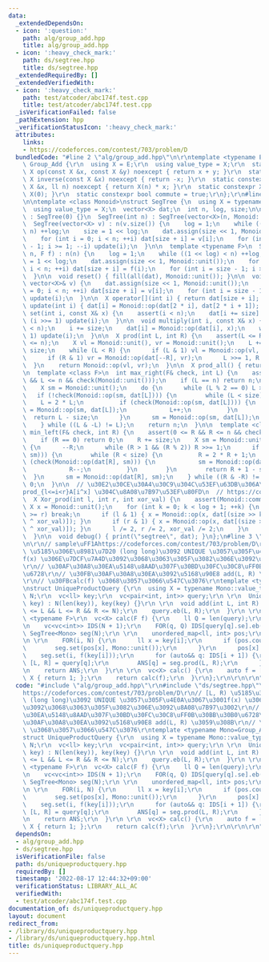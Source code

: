 ```yaml
---
data:
  _extendedDependsOn:
  - icon: ':question:'
    path: alg/group_add.hpp
    title: alg/group_add.hpp
  - icon: ':heavy_check_mark:'
    path: ds/segtree.hpp
    title: ds/segtree.hpp
  _extendedRequiredBy: []
  _extendedVerifiedWith:
  - icon: ':heavy_check_mark:'
    path: test/atcoder/abc174f.test.cpp
    title: test/atcoder/abc174f.test.cpp
  _isVerificationFailed: false
  _pathExtension: hpp
  _verificationStatusIcon: ':heavy_check_mark:'
  attributes:
    links:
    - https://codeforces.com/contest/703/problem/D
  bundledCode: "#line 2 \"alg/group_add.hpp\"\n\r\ntemplate <typename E>\r\nstruct\
    \ Group_Add {\r\n  using X = E;\r\n  using value_type = X;\r\n  static constexpr\
    \ X op(const X &x, const X &y) noexcept { return x + y; }\r\n  static constexpr\
    \ X inverse(const X &x) noexcept { return -x; }\r\n  static constexpr X power(const\
    \ X &x, ll n) noexcept { return X(n) * x; }\r\n  static constexpr X unit() { return\
    \ X(0); }\r\n  static constexpr bool commute = true;\r\n};\r\n#line 2 \"ds/segtree.hpp\"\
    \n\ntemplate <class Monoid>\nstruct SegTree {\n  using X = typename Monoid::value_type;\n\
    \  using value_type = X;\n  vector<X> dat;\n  int n, log, size;\n\n  SegTree()\
    \ : SegTree(0) {}\n  SegTree(int n) : SegTree(vector<X>(n, Monoid::unit())) {}\n\
    \  SegTree(vector<X> v) : n(v.size()) {\n    log = 1;\n    while ((1 << log) <\
    \ n) ++log;\n    size = 1 << log;\n    dat.assign(size << 1, Monoid::unit());\n\
    \    for (int i = 0; i < n; ++i) dat[size + i] = v[i];\n    for (int i = size\
    \ - 1; i >= 1; --i) update(i);\n  }\n\n  template <typename F>\n  SegTree(int\
    \ n, F f) : n(n) {\n    log = 1;\n    while ((1 << log) < n) ++log;\n    size\
    \ = 1 << log;\n    dat.assign(size << 1, Monoid::unit());\n    for (int i = 0;\
    \ i < n; ++i) dat[size + i] = f(i);\n    for (int i = size - 1; i >= 1; --i) update(i);\n\
    \  }\n\n  void reset() { fill(all(dat), Monoid::unit()); }\n\n  void set_all(const\
    \ vector<X>& v) {\n    dat.assign(size << 1, Monoid::unit());\n    for (int i\
    \ = 0; i < n; ++i) dat[size + i] = v[i];\n    for (int i = size - 1; i >= 1; --i)\
    \ update(i);\n  }\n\n  X operator[](int i) { return dat[size + i]; }\n\n  void\
    \ update(int i) { dat[i] = Monoid::op(dat[2 * i], dat[2 * i + 1]); }\n\n  void\
    \ set(int i, const X& x) {\n    assert(i < n);\n    dat[i += size] = x;\n    while\
    \ (i >>= 1) update(i);\n  }\n\n  void multiply(int i, const X& x) {\n    assert(i\
    \ < n);\n    i += size;\n    dat[i] = Monoid::op(dat[i], x);\n    while (i >>=\
    \ 1) update(i);\n  }\n\n  X prod(int L, int R) {\n    assert(L <= R);\n    assert(R\
    \ <= n);\n    X vl = Monoid::unit(), vr = Monoid::unit();\n    L += size, R +=\
    \ size;\n    while (L < R) {\n      if (L & 1) vl = Monoid::op(vl, dat[L++]);\n\
    \      if (R & 1) vr = Monoid::op(dat[--R], vr);\n      L >>= 1, R >>= 1;\n  \
    \  }\n    return Monoid::op(vl, vr);\n  }\n\n  X prod_all() { return dat[1]; }\n\
    \n  template <class F>\n  int max_right(F& check, int L) {\n    assert(0 <= L\
    \ && L <= n && check(Monoid::unit()));\n    if (L == n) return n;\n    L += size;\n\
    \    X sm = Monoid::unit();\n    do {\n      while (L % 2 == 0) L >>= 1;\n   \
    \   if (!check(Monoid::op(sm, dat[L]))) {\n        while (L < size) {\n      \
    \    L = 2 * L;\n          if (check(Monoid::op(sm, dat[L]))) {\n            sm\
    \ = Monoid::op(sm, dat[L]);\n            L++;\n          }\n        }\n      \
    \  return L - size;\n      }\n      sm = Monoid::op(sm, dat[L]);\n      L++;\n\
    \    } while ((L & -L) != L);\n    return n;\n  }\n\n  template <class F>\n  int\
    \ min_left(F& check, int R) {\n    assert(0 <= R && R <= n && check(Monoid::unit()));\n\
    \    if (R == 0) return 0;\n    R += size;\n    X sm = Monoid::unit();\n    do\
    \ {\n      --R;\n      while (R > 1 && (R % 2)) R >>= 1;\n      if (!check(Monoid::op(dat[R],\
    \ sm))) {\n        while (R < size) {\n          R = 2 * R + 1;\n          if\
    \ (check(Monoid::op(dat[R], sm))) {\n            sm = Monoid::op(dat[R], sm);\n\
    \            R--;\n          }\n        }\n        return R + 1 - size;\n    \
    \  }\n      sm = Monoid::op(dat[R], sm);\n    } while ((R & -R) != R);\n    return\
    \ 0;\n  }\n\n  // \u30E2\u30CE\u30A4\u30C9\u304C\u53EF\u63DB\u306A\u3089\u3001\
    prod_{l<=i<r}A[i^x] \u304C\u8A08\u7B97\u53EF\u80FD\n  // https://codeforces.com/contest/1401/problem/F\n\
    \  X Xor_prod(int l, int r, int xor_val) {\n    assert(Monoid::commute);\n   \
    \ X x = Monoid::unit();\n    for (int k = 0; k < log + 1; ++k) {\n      if (l\
    \ >= r) break;\n      if (l & 1) { x = Monoid::op(x, dat[(size >> k) + ((l++)\
    \ ^ xor_val)]); }\n      if (r & 1) { x = Monoid::op(x, dat[(size >> k) + ((--r)\
    \ ^ xor_val)]); }\n      l /= 2, r /= 2, xor_val /= 2;\n    }\n    return x;\n\
    \  }\n\n  void debug() { print(\"segtree\", dat); }\n};\n#line 3 \"ds/uniqueproductquery.hpp\"\
    \n\r\n// sample\uFF1Ahttps://codeforces.com/contest/703/problem/D\r\n// [L, R)\
    \ \u5185\u306E\u8981\u7D20 (long long)\u3092 UNIQUE \u3057\u305F\u4E0A\u3067\u3001\
    f(x) \u306E\u7DCF\u7A4D\u3092\u3068\u3063\u305F\u3082\u306E\u3092\u8A08\u7B97\u3002\
    \r\n// \u30AF\u30A8\u30EA\u5148\u8AAD\u307F\u30BD\u30FC\u30C8\uFF0B\u30BB\u30B0\
    \u6728\r\n// \u30FB\u30AF\u30A8\u30EA\u3092\u5168\u90E8 add(L, R) \u3059\u308B\
    \r\n// \u30FBcalc(f) \u3068\u3057\u3066\u547C\u3076\r\ntemplate <typename Mono=Group_Add<int>>\r\
    \nstruct UniqueProductQuery {\r\n  using X = typename Mono::value_type;\r\n  int\
    \ N;\r\n  vc<ll> key;\r\n  vc<pair<int, int>> query;\r\n \r\n  UniqueProductQuery(vc<ll>&\
    \ key) : N(len(key)), key(key) {}\r\n \r\n  void add(int L, int R) {\r\n    assert(0\
    \ <= L && L <= R && R <= N);\r\n    query.eb(L, R);\r\n  }\r\n \r\n  template\
    \ <typename F>\r\n  vc<X> calc(F f) {\r\n    ll Q = len(query);\r\n    vc<X> ANS(Q);\r\
    \n    vc<vc<int>> IDS(N + 1);\r\n    FOR(q, Q) IDS[query[q].se].eb(q);\r\n   \
    \ SegTree<Mono> seg(N);\r\n \r\n    unordered_map<ll, int> pos;\r\n    pos.reserve(N);\r\
    \n \r\n    FOR(i, N) {\r\n      ll x = key[i];\r\n      if (pos.count(x)) {\r\n\
    \        seg.set(pos[x], Mono::unit());\r\n      }\r\n      pos[x] = i;\r\n  \
    \    seg.set(i, f(key[i]));\r\n      for (auto&& q: IDS[i + 1]) {\r\n        auto\
    \ [L, R] = query[q];\r\n        ANS[q] = seg.prod(L, R);\r\n      }\r\n    }\r\
    \n    return ANS;\r\n  }\r\n \r\n  vc<X> calc() {\r\n    auto f = [&](ll k) ->\
    \ X { return 1; };\r\n    return calc(f);\r\n  }\r\n};\r\n\r\n\r\n"
  code: "#include \"alg/group_add.hpp\"\r\n#include \"ds/segtree.hpp\"\r\n\r\n// sample\uFF1A\
    https://codeforces.com/contest/703/problem/D\r\n// [L, R) \u5185\u306E\u8981\u7D20\
    \ (long long)\u3092 UNIQUE \u3057\u305F\u4E0A\u3067\u3001f(x) \u306E\u7DCF\u7A4D\
    \u3092\u3068\u3063\u305F\u3082\u306E\u3092\u8A08\u7B97\u3002\r\n// \u30AF\u30A8\
    \u30EA\u5148\u8AAD\u307F\u30BD\u30FC\u30C8\uFF0B\u30BB\u30B0\u6728\r\n// \u30FB\
    \u30AF\u30A8\u30EA\u3092\u5168\u90E8 add(L, R) \u3059\u308B\r\n// \u30FBcalc(f)\
    \ \u3068\u3057\u3066\u547C\u3076\r\ntemplate <typename Mono=Group_Add<int>>\r\n\
    struct UniqueProductQuery {\r\n  using X = typename Mono::value_type;\r\n  int\
    \ N;\r\n  vc<ll> key;\r\n  vc<pair<int, int>> query;\r\n \r\n  UniqueProductQuery(vc<ll>&\
    \ key) : N(len(key)), key(key) {}\r\n \r\n  void add(int L, int R) {\r\n    assert(0\
    \ <= L && L <= R && R <= N);\r\n    query.eb(L, R);\r\n  }\r\n \r\n  template\
    \ <typename F>\r\n  vc<X> calc(F f) {\r\n    ll Q = len(query);\r\n    vc<X> ANS(Q);\r\
    \n    vc<vc<int>> IDS(N + 1);\r\n    FOR(q, Q) IDS[query[q].se].eb(q);\r\n   \
    \ SegTree<Mono> seg(N);\r\n \r\n    unordered_map<ll, int> pos;\r\n    pos.reserve(N);\r\
    \n \r\n    FOR(i, N) {\r\n      ll x = key[i];\r\n      if (pos.count(x)) {\r\n\
    \        seg.set(pos[x], Mono::unit());\r\n      }\r\n      pos[x] = i;\r\n  \
    \    seg.set(i, f(key[i]));\r\n      for (auto&& q: IDS[i + 1]) {\r\n        auto\
    \ [L, R] = query[q];\r\n        ANS[q] = seg.prod(L, R);\r\n      }\r\n    }\r\
    \n    return ANS;\r\n  }\r\n \r\n  vc<X> calc() {\r\n    auto f = [&](ll k) ->\
    \ X { return 1; };\r\n    return calc(f);\r\n  }\r\n};\r\n\r\n\r\n"
  dependsOn:
  - alg/group_add.hpp
  - ds/segtree.hpp
  isVerificationFile: false
  path: ds/uniqueproductquery.hpp
  requiredBy: []
  timestamp: '2022-08-17 12:44:32+09:00'
  verificationStatus: LIBRARY_ALL_AC
  verifiedWith:
  - test/atcoder/abc174f.test.cpp
documentation_of: ds/uniqueproductquery.hpp
layout: document
redirect_from:
- /library/ds/uniqueproductquery.hpp
- /library/ds/uniqueproductquery.hpp.html
title: ds/uniqueproductquery.hpp
---
```

